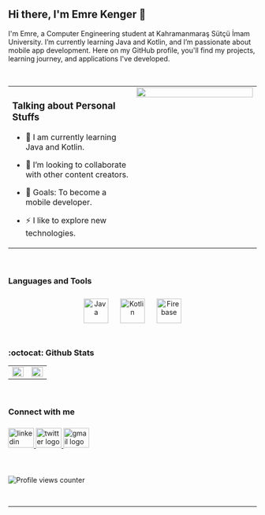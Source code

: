 ## Hi there, I'm Emre Kenger 👋  
  

I'm Emre, a Computer Engineering student at Kahramanmaraş Sütçü İmam University. I’m currently learning Java and Kotlin, and I’m passionate about mobile app development. Here on my GitHub profile, you'll find my projects, learning journey, and applications I've developed.  
  

<br/>  

<table><tr><td valign="top" width="50%">

### Talking about Personal Stuffs  
  

- 🌱 I am currently learning Java and Kotlin.  
  

- 👯 I’m looking to collaborate with other content creators.  
  

- 🥅 Goals: To become a mobile developer.  
  

- ⚡ I like to explore new technologies.  


</td><td valign="top" width="50%">

<div align="right">
<img src="https://user-images.githubusercontent.com/74038190/212749447-bfb7e725-6987-49d9-ae85-2015e3e7cc41.gif" align="right" style="width: 100%" />
</div>  


</td></tr></table>  

<br/>  


<h3 align="left">Languages and Tools</h3> 
<div align="center">  
<a href="https://www.java.com/" target="_blank"><img style="margin: 10px" src="https://profilinator.rishav.dev/skills-assets/java-original-wordmark.svg" alt="Java" height="50" /></a>  
<a href="https://kotlinlang.org/" target="_blank"><img style="margin: 10px" src="https://profilinator.rishav.dev/skills-assets/kotlinlang-icon.svg" alt="Kotlin" height="50" /></a>  
<a href="https://firebase.google.com/" target="_blank"><img style="margin: 10px" src="https://profilinator.rishav.dev/skills-assets/firebase.png" alt="Firebase" height="50" /></a>  
</div>  

<br/>  


<h3 align="left">:octocat: Github Stats</h3> 
<table><tr><td valign="top" width="50%">

<img src="https://github-readme-stats.vercel.app/api?username=ekenger&show_icons=true&count_private=true&hide_border=true" align="left" style="width: 100%" />

</td><td valign="top" width="50%">

<div align="right"><img src="https://github-readme-stats.vercel.app/api/top-langs/?username=ekenger&hide_border=true&layout=compact" align="right" style="width: 100%" /></div>

</td></tr></table>  

<br/>  


<h3 align="left">Connect with me</h3>

###

<div align="left">
  <a href="https://www.linkedin.com/in/your-linkedin-profile" target="_blank">
    <img src="https://raw.githubusercontent.com/maurodesouza/profile-readme-generator/master/src/assets/icons/social/linkedin/default.svg" width="52" height="40" alt="linkedin logo" />
  </a>
  <a href="https://twitter.com/your-twitter-profile" target="_blank">
    <img src="https://raw.githubusercontent.com/maurodesouza/profile-readme-generator/master/src/assets/icons/social/twitter/default.svg" width="52" height="40" alt="twitter logo" />
  </a>
  <a href="mailto:emrekngr@icloud.com" target="_blank">
    <img src="https://raw.githubusercontent.com/maurodesouza/profile-readme-generator/master/src/assets/icons/social/gmail/default.svg" width="52" height="40" alt="gmail logo" />
  </a>
</div>

###  

<br/>  

![Profile views counter](https://komarev.com/ghpvc/?username=rishavanand&&style=flat-square)  

<br />

----
